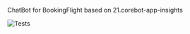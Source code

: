 ChatBot for BookingFlight based on 21.corebot-app-insights


![Tests](https://github.com/AmauryLecoq/BookingFlightBot/actions/workflows/master_flightbookingbot.yml/badge.svg)